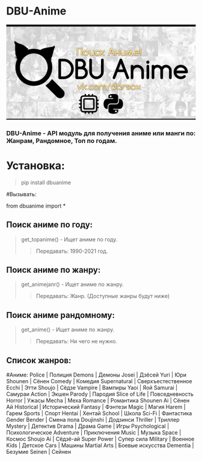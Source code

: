 # DBU-Anime
![alt tag](DBU_ANIME.png "Баннер")

### DBU-Anime - API модуль для получения аниме или манги по: Жанрам, Рандомное, Топ по годам.

# Установка:
> pip install dbuanime


#Вызывать:

from dbuanime import *

## Поиск аниме по году:
> get_topanime() - Ищет аниме по году. 
>> Передавать: 1990-2021 год.

## Поиск аниме по жанру:
> get_animejanr() - Ищет аниме по жанру. 
>> Передавать: Жанр. (Доступные жанры будут ниже)

## Поиск аниме рандомному:
> get_anime() - Ищет аниме по жанру. 
>> Передавать: Ни чего не нужно.


## Список жанров:
#Аниме:
Police | Полиция
Demons | Демоны
Josei | Дзёсей
Yuri | Юри
Shounen | Сёнен
Comedy | Комедия
Supernatural | Сверхъестественное
Ecchi | Этти
Shoujo | Сёдзе
Vampire | Вампиры
Yaoi | Яой
Samurai | Самураи
Action | Экшен
Parody | Пародия
Slice of Life | Повседневность
Horror | Ужасы
Mecha | Меха
Romance | Романтика
Shounen Ai | Сёнен Ай
Historical | Исторический
Fantasy | Фэнтези
Magic | Магия
Harem | Гарем
Sports | Спорт
Hentai | Хентай
School | Школа
Sci-Fi | Фантастика
Gender Bender | Смена пола
Doujinshi | Додзинси
Thriller | Триллер
Mystery | Детектив
Drama | Драма
Game | Игры
Psychological | Психологическое
Adventure | Приключения
Music | Музыка
Space | Космос
Shoujo Ai | Сёдзё-ай
Super Power | Супер сила
Military | Военное
Kids | Детское
Cars | Машины
Martial Arts | Боевые искусства
Dementia | Безумие
Seinen | Сейнен
